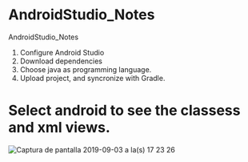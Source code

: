 # AndroidStudio_Notes

AndroidStudio_Notes

1. Configure Android Studio
2. Download dependencies
4. Choose java as programming language.
3. Upload project, and syncronize with Gradle.

# Select android to see the classess and xml views.

![Captura de pantalla 2019-09-03 a la(s) 17 23 26](https://user-images.githubusercontent.com/24994818/64212638-a5cedc80-ce6f-11e9-9bc2-2a9637857dbc.png)

